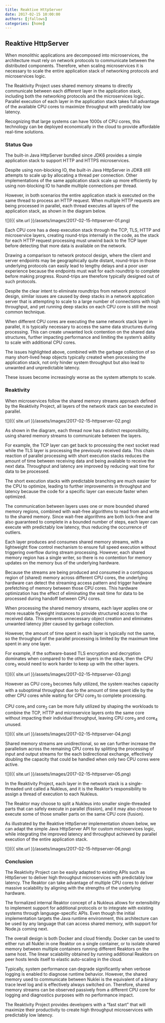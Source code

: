 ```yaml
---
title: Reaktive HttpServer
date: 2017-02-15 10:00:00
authors: [jfallows]
categories: [home]
---
```


## Reaktive HttpServer

When monolithic applications are decomposed into microservices, the architecture must rely on network protocols to communicate between the distributed components. Therefore, when scaling microservices it is necessary to scale the entire application stack of networking protocols and microservices logic.

The Reaktivity Project uses shared memory streams to directly communicate between each different layer in the application stack, including both the networking protocols and the microservices logic. Parallel execution of each layer in the application stack takes full advantage of the available CPU cores to maximize throughput with predictably low latency.

Recognizing that large systems can have 1000s of CPU cores, this technology can be deployed economically in the cloud to provide affordable real-time solutions.

[//]: # (more)

### Status Quo

The built-in Java HttpServer bundled since JDK6 provides a simple application stack to support HTTP and HTTPS microservices.

Despite using non-blocking IO, the built-in Java HttpServer in JDK8 still attempts to scale up by allocating a thread per connection. Other implementations of the same application stack scale up more efficiently by using non-blocking IO to handle multiple connections per thread.

However, in both scenarios the entire application stack is executed on the same thread to process an HTTP request. When multiple HTTP requests are being processed in parallel, each thread executes all layers of the application stack, as shown in the diagram below.

![]({{ site.url }}/assets/images/2017-02-15-httpserver-01.png)

Each CPU core has a deep execution stack through the TCP, TLS, HTTP and microservice layers, creating round-trips internally in the code, as the stack for each HTTP request processing must unwind back to the TCP layer before detecting that more data is available on the network.

Drawing a comparison to network protocol design, where the client and server endpoints may be geographically quite distant, round-trips in those underlying protocols can easily lead to lengthy delays and a poor user experience because the endpoints must wait for each roundtrip to complete before making progress. Round-trips are therefore typically designed out of such protocols.

Despite the clear intent to eliminate roundtrips from network protocol design, similar issues are caused by deep stacks in a network application server that is attempting to scale to a large number of connections with high throughput, and yet running deep stacks on each CPU core is still the most common technique.

When different CPU cores are executing the same network stack layer in parallel, it is typically necessary to access the same data structures during processing. This can create unwanted lock contention on the shared data structures, further impacting performance and limiting the system’s ability to scale with additional CPU cores.

The issues highlighted above, combined with the garbage collection of so many short-lived heap objects typically created when processing the application stack, not only hinder system throughput but also lead to unwanted and unpredictable latency.

These issues become increasingly worse as the system attempts to scale.

### Reaktivity

When microservices follow the shared memory streams approach defined by the Reaktivity Project, all layers of the network stack can be executed in parallel.

![]({{ site.url }}/assets/images/2017-02-15-httpserver-02.png)

As shown in the diagram, each thread now has a distinct responsibility, using shared memory streams to communicate between the layers.

For example, the TCP layer can get back to processing the next socket read while the TLS layer is processing the previously received data. This chain reaction of parallel processing with short execution stacks reduces the amount of time between receiving data and being available to receive the next data. Throughput and latency are improved by reducing wait time for data to be processed.

The short execution stacks with predictable branching are much easier for the CPU to optimize, leading to further improvements in throughput and latency because the code for a specific layer can execute faster when optimized.

The communication between layers uses one or more bounded shared memory regions, combined with wait-free algorithms to read from and write to the shared memory. Since wait-free algorithms are both lock-free and also guaranteed to complete in a bounded number of steps, each layer can execute with predictably low latency, thus reducing the occurrence of outliers.

Each layer produces and consumes shared memory streams, with a lightweight flow control mechanism to ensure full speed execution without triggering overflow during stream processing. However, each shared memory region has a single writer, so there is no contention for memory updates on the memory bus of the underlying hardware.

Because the streams are being produced and consumed in a contiguous region of (shared) memory across different CPU cores, the underlying hardware can detect the streaming access pattern and trigger hardware prefetching of memory between those CPU cores. This hardware optimization has the effect of eliminating the wait time for data to be processed during handoff between CPU cores.

When processing the shared memory streams, each layer applies one or more reusable flyweight instances to provide structured access to the received data. This prevents unnecessary object creation and eliminates unwanted latency jitter caused by garbage collection.

However, the amount of time spent in each layer is typically not the same, so the throughput of the parallel processing is limited by the maximum time spent in any one layer.

For example, if the software-based TLS encryption and decryption dominates when compared to the other layers in the stack, then the CPU core<sub>3</sub> would need to work harder to keep up with the other layers.

![]({{ site.url }}/assets/images/2017-02-15-httpserver-03.png)

However as CPU core<sub>3</sub> becomes fully utilized, the system reaches capacity with a suboptimal throughput due to the amount of time spent idle by the other CPU cores while waiting for CPU core<sub>3</sub> to complete processing.

CPU core<sub>1</sub> and core<sub>2</sub> can be more fully utilized by shaping the workloads to combine the TCP, HTTP and microservice layers onto the same core without impacting their individual throughput, leaving CPU core<sub>3</sub> and core<sub>4</sub> unused.

![]({{ site.url }}/assets/images/2017-02-15-httpserver-04.png)

Shared memory streams are unidirectional, so we can further increase the parallelism across the remaining CPU cores by splitting the processing of input and output streams for the each bidirectional exchange, effectively doubling the capacity that could be handled when only two CPU cores were active.

![]({{ site.url }}/assets/images/2017-02-15-httpserver-05.png)

In the Reaktivity Project, each layer in the network stack is a single-threaded unit called a Nukleus, and it is the Reaktor’s responsibility to assign a thread of execution to each Nukleus.

The Reaktor may choose to split a Nukleus into smaller single-threaded parts that can safely execute in parallel (fission), and it may also choose to execute some of those smaller parts on the same CPU core (fusion).

As illustrated by the Reaktive HttpServer implementation shown below, we can adapt the simple Java HttpServer API for custom microservices logic, while integrating the improved latency and throughput achieved by parallel execution of the entire application stack.

![]({{ site.url }}/assets/images/2017-02-15-httpserver-06.png)

### Conclusion

The Reaktivity Project can be easily adapted to existing APIs such as HttpServer to deliver high throughput microservices with predictably low latency. The Reaktor can take advantage of multiple CPU cores to deliver massive scalability by aligning with the strengths of the underlying hardware.

The formalized internal Reaktor concept of a Nukleus allows for extensibility to implement support for additional protocols or to integrate with existing systems through language-specific APIs. Even though the initial implementation targets the Java runtime environment, this architecture can be used by any language that can access shared memory, with support for Node.js coming next.

The overall design is both Docker and cloud friendly. Docker can be used to either run all Nuklei in one Reaktor on a single container, or to isolate shared memory between multiple containers running different Reaktors on the same host. The linear scalability obtained by running additional Reaktors on peer hosts lends itself to elastic auto-scaling in the cloud.

Typically, system performance can degrade significantly when verbose logging is enabled to diagnose runtime behavior. However, the shared memory used to communicate between Nuklei is the equivalent of a binary trace level log and is effectively always switched on. Therefore, shared memory streams can be observed passively from a different CPU core for logging and diagnostics purposes with no performance impact.

The Reaktivity Project provides developers with a “fast start” that will maximize their productivity to create high throughput microservices with predictably low latency.

